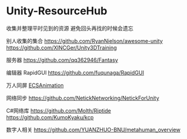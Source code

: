 # Unity-ResourceHub
收集并整理平时见到的资源 避免回头再找的时候会遗忘

别人收集的集合
https://github.com/RyanNielson/awesome-unity
https://github.com/XINCGer/Unity3DTraining

服务器
https://github.com/qq362946/Fantasy

编辑器
RapidGUI
https://github.com/fuqunaga/RapidGUI

万人同屏
[ECSAnimation](https://github.com/MrLiuYX/ECSAnimation)

网络同步
https://github.com/NetickNetworking/NetickForUnity

C#网络库
https://github.com/Molth/Riptide
https://github.com/KumoKyaku/kcp

数字人相关
https://github.com/YUANZHUO-BNU/metahuman_overview
